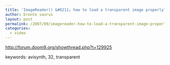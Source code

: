 ```yaml
---
title: 'ImageReader() &#8211; how to load a transparent image properly?'
author: bronto saurus
layout: post
permalink: /2007/09/imagereader-how-to-load-a-transparent-image-properly/
categories:
  - video
---
```

<a href="http://forum.doom9.org/showthread.php?t=129925" target="_blank" >http://forum.doom9.org/showthread.php?t=129925</a>

keywords: avisynth, 32, transparent